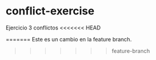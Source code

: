 # conflict-exercise
Ejercicio 3 conflictos
<<<<<<< HEAD

=======
Este es un cambio en la feature branch.
>>>>>>> feature-branch
